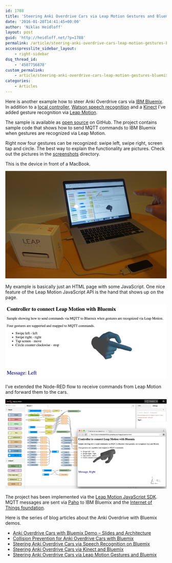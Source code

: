 ```yaml
---
id: 1788
title: 'Steering Anki Overdrive Cars via Leap Motion Gestures and Bluemix'
date: '2016-01-20T14:41:45+00:00'
author: 'Niklas Heidloff'
layout: post
guid: 'http://heidloff.net/?p=1788'
permalink: /article/steering-anki-overdrive-cars-leap-motion-gestures-bluemix/
accesspresslite_sidebar_layout:
    - right-sidebar
dsq_thread_id:
    - '4507756878'
custom_permalink:
    - article/steering-anki-overdrive-cars-leap-motion-gestures-bluemix/
categories:
    - Articles
---
```


Here is another example how to steer Anki Overdrive cars via [IBM Bluemix](https://bluemix.net). In addition to a [local controller](http://heidloff.net/article/collision-prevention-anki-overdrive-cars-bluemix), [Watson speech recognition](http://heidloff.net/article/steering-anki-overdrive-cars-speech-recognition-bluemix-watson) and a [Kinect](http://heidloff.net/article/anki-overdrive-cars-kinect-bluemix) I’ve added gesture recognition via [Leap Motion](https://www.leapmotion.com/product/desktop).

The sample is available as [open source](https://github.com/IBM-Bluemix/sample-leapmotion-bluemix) on GitHub. The project contains sample code that shows how to send MQTT commands to IBM Bluemix when gestures are recognized via Leap Motion.

Right now four gestures can be recognized: swipe left, swipe right, screen tap and circle. The best way to explain the functionality are pictures. Check out the pictures in the [screenshots](https://github.com/IBM-Bluemix/sample-leapmotion-bluemix/tree/master/screenshots) directory.

This is the device in front of a MacBook.

![image](/assets/img/2016/01/leapmotionpicture.jpg)

My example is basically just an HTML page with some JavaScript. One nice feature of the Leap Motion JavaScript API is the hand that shows up on the page.

![image](/assets/img/2016/01/leapmotionswipeleft.jpg)

I’ve extended the Node-RED flow to receive commands from Leap Motion and forward them to the cars.

![image](/assets/img/2016/01/leapmotionswiperight.jpg)

The project has been implemented via the [Leap Motion JavaScript SDK](https://developer.leapmotion.com/documentation/javascript/index.html). MQTT messages are sent via [Paho](https://www.eclipse.org/paho/clients/js/) to IBM Bluemix and the [Internet of Things foundation](https://console.ng.bluemix.net/catalog/internet-of-things/).

Here is the series of blog articles about the Anki Overdrive with Bluemix demos.

- [Anki Overdrive Cars with Bluemix Demo – Slides and Architecture](http://heidloff.net/article/ibm-bluemix-anki-overdrive-cars)
- [Collision Prevention for Anki Overdrive Cars with Bluemix](http://heidloff.net/article/collision-prevention-anki-overdrive-cars-bluemix)
- [Steering Anki Overdrive Cars via Speech Recognition on Bluemix](http://heidloff.net/article/steering-anki-overdrive-cars-speech-recognition-bluemix-watson)
- [Steering Anki Overdrive Cars via Kinect and Bluemix](http://heidloff.net/article/anki-overdrive-cars-kinect-bluemix)
- [Steering Anki Overdrive Cars via Leap Motion Gestures and Bluemix](http://heidloff.net/article/steering-anki-overdrive-cars-leap-motion-gestures-bluemix)